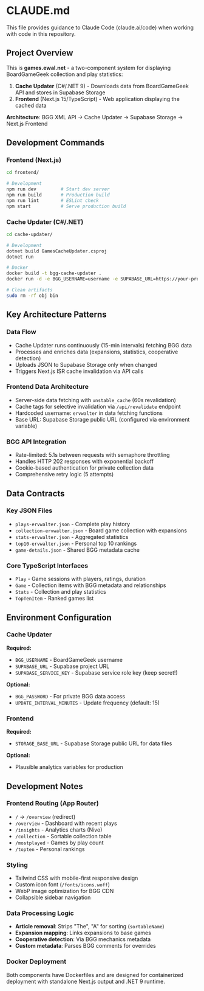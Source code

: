 # CLAUDE.md

This file provides guidance to Claude Code (claude.ai/code) when working with code in this repository.

## Project Overview

This is **games.ewal.net** - a two-component system for displaying BoardGameGeek collection and play statistics:

1. **Cache Updater** (C#/.NET 9) - Downloads data from BoardGameGeek API and stores in Supabase Storage
2. **Frontend** (Next.js 15/TypeScript) - Web application displaying the cached data

**Architecture**: BGG XML API → Cache Updater → Supabase Storage → Next.js Frontend

## Development Commands

### Frontend (Next.js)
```bash
cd frontend/

# Development
npm run dev         # Start dev server
npm run build       # Production build  
npm run lint        # ESLint check
npm start           # Serve production build
```

### Cache Updater (C#/.NET)
```bash
cd cache-updater/

# Development
dotnet build GamesCacheUpdater.csproj
dotnet run

# Docker
docker build -t bgg-cache-updater .
docker run -d -e BGG_USERNAME=username -e SUPABASE_URL=https://your-project.supabase.co -e SUPABASE_SERVICE_KEY=your-service-key bgg-cache-updater

# Clean artifacts
sudo rm -rf obj bin
```

## Key Architecture Patterns

### Data Flow
- Cache Updater runs continuously (15-min intervals) fetching BGG data
- Processes and enriches data (expansions, statistics, cooperative detection)
- Uploads JSON to Supabase Storage only when changed
- Triggers Next.js ISR cache invalidation via API calls

### Frontend Data Architecture
- Server-side data fetching with `unstable_cache` (60s revalidation)
- Cache tags for selective invalidation via `/api/revalidate` endpoint
- Hardcoded username: `ervwalter` in data fetching functions
- Base URL: Supabase Storage public URL (configured via environment variable)

### BGG API Integration
- Rate-limited: 5.1s between requests with semaphore throttling
- Handles HTTP 202 responses with exponential backoff
- Cookie-based authentication for private collection data
- Comprehensive retry logic (5 attempts)

## Data Contracts

### Key JSON Files
- `plays-ervwalter.json` - Complete play history
- `collection-ervwalter.json` - Board game collection with expansions
- `stats-ervwalter.json` - Aggregated statistics
- `top10-ervwalter.json` - Personal top 10 rankings
- `game-details.json` - Shared BGG metadata cache

### Core TypeScript Interfaces
- `Play` - Game sessions with players, ratings, duration
- `Game` - Collection items with BGG metadata and relationships
- `Stats` - Collection and play statistics
- `TopTenItem` - Ranked games list

## Environment Configuration

### Cache Updater
**Required:**
- `BGG_USERNAME` - BoardGameGeek username
- `SUPABASE_URL` - Supabase project URL
- `SUPABASE_SERVICE_KEY` - Supabase service role key (keep secret!)

**Optional:**
- `BGG_PASSWORD` - For private BGG data access
- `UPDATE_INTERVAL_MINUTES` - Update frequency (default: 15)

### Frontend
**Required:**
- `STORAGE_BASE_URL` - Supabase Storage public URL for data files

**Optional:**
- Plausible analytics variables for production

## Development Notes

### Frontend Routing (App Router)
- `/` → `/overview` (redirect)
- `/overview` - Dashboard with recent plays
- `/insights` - Analytics charts (Nivo)
- `/collection` - Sortable collection table
- `/mostplayed` - Games by play count
- `/topten` - Personal rankings

### Styling
- Tailwind CSS with mobile-first responsive design
- Custom icon font (`/fonts/icons.woff`)
- WebP image optimization for BGG CDN
- Collapsible sidebar navigation

### Data Processing Logic
- **Article removal**: Strips "The", "A" for sorting (`sortableName`)
- **Expansion mapping**: Links expansions to base games
- **Cooperative detection**: Via BGG mechanics metadata
- **Custom metadata**: Parses BGG comments for overrides

### Docker Deployment
Both components have Dockerfiles and are designed for containerized deployment with standalone Next.js output and .NET 9 runtime.